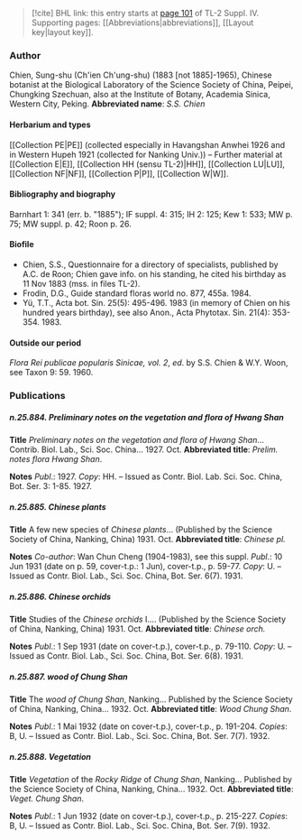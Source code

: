 > [!cite] BHL link: this entry starts at [page 101](https://www.biodiversitylibrary.org/page/33265778) of TL-2 Suppl. IV.
> Supporting pages: [[Abbreviations|abbreviations]], [[Layout key|layout key]].

### Author

Chien, Sung-shu (Ch'ien Ch'ung-shu) (1883 \[not 1885\]-1965), Chinese botanist at the Biological Laboratory of the Science Society of China, Peipei, Chungking Szechuan, also at the Institute of Botany, Academia Sinica, Western City, Peking. 
**Abbreviated name**: *S.S. Chien*

#### Herbarium and types

[[Collection PE|PE]] (collected especially in Havangshan Anwhei 1926 and in Western Hupeh 1921 (collected for Nanking Univ.)) – Further material at [[Collection E|E]], [[Collection HH (sensu TL-2)|HH]], [[Collection LU|LU]], [[Collection NF|NF]], [[Collection P|P]], [[Collection W|W]].

#### Bibliography and biography

Barnhart 1: 341 (err. b. "1885"); IF suppl. 4: 315; IH 2: 125; Kew 1: 533; MW p. 75; MW suppl. p. 42; Roon p. 26.

#### Biofile

- Chien, S.S., Questionnaire for a directory of specialists, published by A.C. de Roon; Chien gave info. on his standing, he cited his birthday as 11 Nov 1883 (mss. in files TL-2).
- Frodin, D.G., Guide standard floras world no. 877, 455a. 1984.
- Yü, T.T., Acta bot. Sin. 25(5): 495-496. 1983 (in memory of Chien on his hundred years birthday), see also Anon., Acta Phytotax. Sin. 21(4): 353-354. 1983.

#### Outside our period

*Flora Rei publicae popularis Sinicae, vol. 2*, *ed*. by S.S. Chien & W.Y. Woon, see Taxon 9: 59. 1960.

### Publications

##### n.25.884. Preliminary notes on the vegetation and flora of Hwang Shan

**Title**
*Preliminary notes on the vegetation and flora of Hwang Shan*... Contrib. Biol. Lab., Sci. Soc. China... 1927. Oct.
**Abbreviated title**: *Prelim. notes flora Hwang Shan*.

**Notes**
*Publ*.: 1927. *Copy*: HH. – Issued as Contr. Biol. Lab. Sci. Soc. China, Bot. Ser. 3: 1-85. 1927.

##### n.25.885. Chinese plants

**Title**
A few new species of *Chinese plants*... (Published by the Science Society of China, Nanking, China) 1931. Oct.
**Abbreviated title**: *Chinese pl.*

**Notes**
*Co-author*: Wan Chun Cheng (1904-1983), see this suppl.
*Publ*.: 10 Jun 1931 (date on p. 59, cover-t.p.: 1 Jun), cover-t.p., p. 59-77. *Copy*: U. – Issued as Contr. Biol. Lab., Sci. Soc. China, Bot. Ser. 6(7). 1931.

##### n.25.886. Chinese orchids

**Title**
Studies of the *Chinese orchids* I.... (Published by the Science Society of China, Nanking, China) 1931. Oct.
**Abbreviated title**: *Chinese orch.*

**Notes**
*Publ*.: 1 Sep 1931 (date on cover-t.p.), cover-t.p., p. 79-110. *Copy*: U. – Issued as Contr. Biol. Lab., Sci. Soc. China, Bot. Ser. 6(8). 1931.

##### n.25.887. wood of Chung Shan

**Title**
The *wood of Chung Shan*, Nanking... Published by the Science Society of China, Nanking, China... 1932. Oct.
**Abbreviated title**: *Wood Chung Shan*.

**Notes**
*Publ*.: 1 Mai 1932 (date on cover-t.p.), cover-t.p., p. 191-204. *Copies*: B, U. – Issued as Contr. Biol. Lab., Sci. Soc. China, Bot. Ser. 7(7). 1932.

##### n.25.888. Vegetation

**Title**
*Vegetation* of the *Rocky Ridge* of *Chung Shan*, Nanking... Published by the Science Society of China, Nanking, China... 1932. Oct.
**Abbreviated title**: *Veget. Chung Shan*.

**Notes**
*Publ*.: 1 Jun 1932 (date on cover-t.p.), cover-t.p., p. 215-227. *Copies*: B, U. – Issued as Contr. Biol. Lab., Sci. Soc. China, Bot. Ser. 7(9). 1932.

